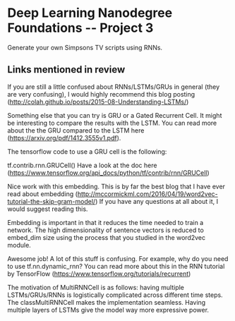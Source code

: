 # Deep Learning Nanodegree Foundations -- Project 3

Generate your own Simpsons TV scripts using RNNs.

## Links mentioned in review

If you are still a little confused about RNNs/LSTMs/GRUs in general (they are very confusing), I would highly recommend this blog posting (http://colah.github.io/posts/2015-08-Understanding-LSTMs/)




Something else that you can try is GRU or a Gated Recurrent Cell. It might be interesting to compare the results with the LSTM. You can read more about the the GRU compared to the LSTM here (https://arxiv.org/pdf/1412.3555v1.pdf).

The tensorflow code to use a GRU cell is the following:

tf.contrib.rnn.GRUCell()
Have a look at the doc here (https://www.tensorflow.org/api_docs/python/tf/contrib/rnn/GRUCell)




Nice work with this embedding. This is by far the best blog that I have ever read about embedding (http://mccormickml.com/2016/04/19/word2vec-tutorial-the-skip-gram-model/) If you have any questions at all about it, I would suggest reading this.

Embedding is important in that it reduces the time needed to train a network. The high dimensionality of sentence vectors is reduced to embed_dim size using the process that you studied in the word2vec module.




Awesome job! A lot of this stuff is confusing. For example, why do you need to use tf.nn.dynamic_rnn? You can read more about this in the RNN tutorial by TensorFlow (https://www.tensorflow.org/tutorials/recurrent)

The motivation of MultiRNNCell is as follows: having multiple LSTMs/GRUs/RNNs is logistically complicated across different time steps. The classMultiRNNCell makes the implementation seamless. Having multiple layers of LSTMs give the model way more expressive power.
